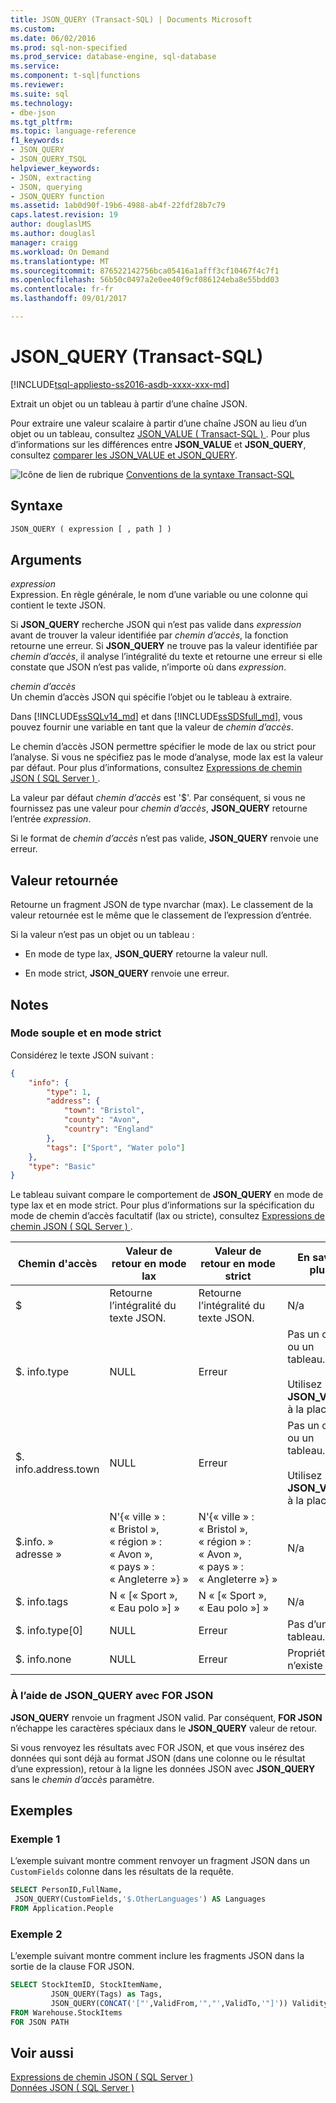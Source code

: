 ```yaml
---
title: JSON_QUERY (Transact-SQL) | Documents Microsoft
ms.custom: 
ms.date: 06/02/2016
ms.prod: sql-non-specified
ms.prod_service: database-engine, sql-database
ms.service: 
ms.component: t-sql|functions
ms.reviewer: 
ms.suite: sql
ms.technology:
- dbe-json
ms.tgt_pltfrm: 
ms.topic: language-reference
f1_keywords:
- JSON_QUERY
- JSON_QUERY_TSQL
helpviewer_keywords:
- JSON, extracting
- JSON, querying
- JSON_QUERY function
ms.assetid: 1ab0d90f-19b6-4988-ab4f-22fdf28b7c79
caps.latest.revision: 19
author: douglaslMS
ms.author: douglasl
manager: craigg
ms.workload: On Demand
ms.translationtype: MT
ms.sourcegitcommit: 876522142756bca05416a1afff3cf10467f4c7f1
ms.openlocfilehash: 56b50c0497a2e0ee40f9cf086124eba8e55bdd03
ms.contentlocale: fr-fr
ms.lasthandoff: 09/01/2017

---
```

# <a name="jsonquery-transact-sql"></a>JSON_QUERY (Transact-SQL)
[!INCLUDE[tsql-appliesto-ss2016-asdb-xxxx-xxx-md](../../includes/tsql-appliesto-ss2016-asdb-xxxx-xxx-md.md)]

 Extrait un objet ou un tableau à partir d’une chaîne JSON.  
  
 Pour extraire une valeur scalaire à partir d’une chaîne JSON au lieu d’un objet ou un tableau, consultez [JSON_VALUE &#40; Transact-SQL &#41; ](../../t-sql/functions/json-value-transact-sql.md). Pour plus d’informations sur les différences entre **JSON_VALUE** et **JSON_QUERY**, consultez [comparer les JSON_VALUE et JSON_QUERY](../../relational-databases/json/validate-query-and-change-json-data-with-built-in-functions-sql-server.md#JSONCompare).  
  
 ![Icône de lien de rubrique](../../database-engine/configure-windows/media/topic-link.gif "Icône lien de rubrique") [Conventions de la syntaxe Transact-SQL](../../t-sql/language-elements/transact-sql-syntax-conventions-transact-sql.md)  
  
## <a name="syntax"></a>Syntaxe  
  
```sql  
JSON_QUERY ( expression [ , path ] )  
```  
  
## <a name="arguments"></a>Arguments  
 *expression*  
 Expression. En règle générale, le nom d’une variable ou une colonne qui contient le texte JSON.  
  
 Si **JSON_QUERY** recherche JSON qui n’est pas valide dans *expression* avant de trouver la valeur identifiée par *chemin d’accès*, la fonction retourne une erreur. Si **JSON_QUERY** ne trouve pas la valeur identifiée par *chemin d’accès*, il analyse l’intégralité du texte et retourne une erreur si elle constate que JSON n’est pas valide, n’importe où dans *expression*.  
  
 *chemin d’accès*  
 Un chemin d’accès JSON qui spécifie l’objet ou le tableau à extraire.

Dans [!INCLUDE[ssSQLv14_md](../../includes/sssqlv14-md.md)] et dans [!INCLUDE[ssSDSfull_md](../../includes/sssdsfull-md.md)], vous pouvez fournir une variable en tant que la valeur de *chemin d’accès*.

Le chemin d’accès JSON permettre spécifier le mode de lax ou strict pour l’analyse. Si vous ne spécifiez pas le mode d’analyse, mode lax est la valeur par défaut. Pour plus d’informations, consultez [Expressions de chemin JSON &#40; SQL Server &#41; ](../../relational-databases/json/json-path-expressions-sql-server.md).  

La valeur par défaut *chemin d’accès* est '$'. Par conséquent, si vous ne fournissez pas une valeur pour *chemin d’accès*, **JSON_QUERY** retourne l’entrée *expression*.

Si le format de *chemin d’accès* n’est pas valide, **JSON_QUERY** renvoie une erreur.  
  
## <a name="return-value"></a>Valeur retournée  
 Retourne un fragment JSON de type nvarchar (max). Le classement de la valeur retournée est le même que le classement de l’expression d’entrée.  
  
 Si la valeur n’est pas un objet ou un tableau :  
  
-   En mode de type lax, **JSON_QUERY** retourne la valeur null.  
  
-   En mode strict, **JSON_QUERY** renvoie une erreur.  
  
## <a name="remarks"></a>Notes  

### <a name="lax-mode-and-strict-mode"></a>Mode souple et en mode strict

 Considérez le texte JSON suivant :  
  
```json  
{
    "info": {
        "type": 1,
        "address": {
            "town": "Bristol",
            "county": "Avon",
            "country": "England"
        },
        "tags": ["Sport", "Water polo"]
    },
    "type": "Basic"
} 
```  
  
 Le tableau suivant compare le comportement de **JSON_QUERY** en mode de type lax et en mode strict. Pour plus d’informations sur la spécification du mode de chemin d’accès facultatif (lax ou stricte), consultez [Expressions de chemin JSON &#40; SQL Server &#41; ](../../relational-databases/json/json-path-expressions-sql-server.md).  
  
|Chemin d'accès|Valeur de retour en mode lax|Valeur de retour en mode strict|En savoir plus|  
|----------|------------------------------|---------------------------------|---------------|  
|$|Retourne l’intégralité du texte JSON.|Retourne l’intégralité du texte JSON.|N/a|  
|$. info.type|NULL|Erreur|Pas un objet ou un tableau.<br /><br /> Utilisez **JSON_VALUE** à la place.|  
|$. info.address.town|NULL|Erreur|Pas un objet ou un tableau.<br /><br /> Utilisez **JSON_VALUE** à la place.|  
|$.info. » adresse »|N'{« ville » : « Bristol », « région » : « Avon », « pays » : « Angleterre »} »|N'{« ville » : « Bristol », « région » : « Avon », « pays » : « Angleterre »} »|N/a|  
|$. info.tags|N « [« Sport », « Eau polo »] »|N « [« Sport », « Eau polo »] »|N/a|  
|$. info.type[0]|NULL|Erreur|Pas d’un tableau.|  
|$. info.none|NULL|Erreur|Propriété n’existe pas.|  

### <a name="using-jsonquery-with-for-json"></a>À l’aide de JSON_QUERY avec FOR JSON

**JSON_QUERY** renvoie un fragment JSON valid. Par conséquent, **FOR JSON** n’échappe les caractères spéciaux dans le **JSON_QUERY** valeur de retour.

Si vous renvoyez les résultats avec FOR JSON, et que vous insérez des données qui sont déjà au format JSON (dans une colonne ou le résultat d’une expression), retour à la ligne les données JSON avec **JSON_QUERY** sans le *chemin d’accès* paramètre.

## <a name="examples"></a>Exemples  
  
### <a name="example-1"></a>Exemple 1  
 L’exemple suivant montre comment renvoyer un fragment JSON dans un `CustomFields` colonne dans les résultats de la requête.  
  
```sql  
SELECT PersonID,FullName,
 JSON_QUERY(CustomFields,'$.OtherLanguages') AS Languages
FROM Application.People
```  
  
### <a name="example-2"></a>Exemple 2  
L’exemple suivant montre comment inclure les fragments JSON dans la sortie de la clause FOR JSON.  
  
```sql  
SELECT StockItemID, StockItemName,
         JSON_QUERY(Tags) as Tags,
         JSON_QUERY(CONCAT('["',ValidFrom,'","',ValidTo,'"]')) ValidityPeriod
FROM Warehouse.StockItems
FOR JSON PATH
```  
  
## <a name="see-also"></a>Voir aussi  
 [Expressions de chemin JSON &#40; SQL Server &#41;](../../relational-databases/json/json-path-expressions-sql-server.md)   
 [Données JSON &#40; SQL Server &#41;](../../relational-databases/json/json-data-sql-server.md)  

